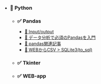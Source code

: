 - ### 📗 Python
  - ### ✅ Pandas
    - [📰 Input/output](https://pandas.pydata.org/docs/reference/io.html)
    - [📰 データ分析で必須のPandasを入門](https://aiacademy.jp/media/?p=152)
    - [📰 pandas関連記事](https://note.nkmk.me/python-pandas-post-summary/)
    - [📕 WEBからCSV > SQLite3(to_sql)](https://replit.com/@sworc/py-pandas-csv-sqlite3)
  - ### ✅ Tkinter
  - ### ✅ WEB-app
